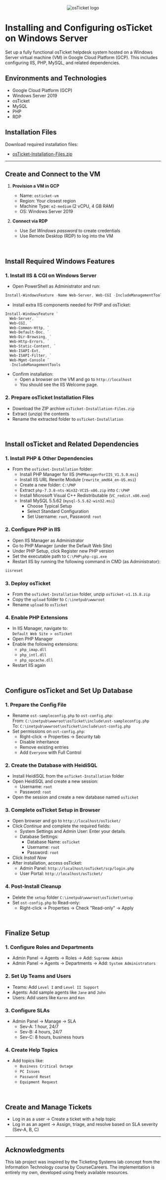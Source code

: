 <div align=center>
  <img src="osTicket.png" alt="osTicket logo">
</div>

# Installing and Configuring osTicket on Windows Server

Set up a fully functional osTicket helpdesk system hosted on a Windows Server virtual machine (VM) in Google Cloud Platform (GCP). This includes configuring IIS, PHP, MySQL, and related dependencies.

## Environments and Technologies

- Google Cloud Platform (GCP)
- Windows Server 2019
- osTicket
- MySQL
- PHP
- RDP

## Installation Files

Download required installation files:

- [osTicket-Installation-Files.zip](https://drive.google.com/uc?export=download&id=1b3RBkXTLNGXbibeMuAynkfzdBC1NnqaD)

---

## Create and Connect to the VM

1. **Provision a VM in GCP**  
   - Name: `osticket-vm`  
   - Region: Your closest region  
   - Machine Type: `e2-medium` (2 vCPU, 4 GB RAM)  
   - OS: Windows Server 2019  

2. **Connect via RDP**  
   - Use *Set Windows password* to create credentials  
   - Use Remote Desktop (RDP) to log into the VM  

<br>

## Install Required Windows Features

### 1. Install IIS & CGI on Windows Server

- Open PowerShell as Administrator and run:

```powershell
Install-WindowsFeature -Name Web-Server, Web-CGI -IncludeManagementTools
```

- Install extra IIS components needed for PHP and osTicket:

```powershell
Install-WindowsFeature `
  Web-Server, `
  Web-CGI, `
  Web-Common-Http, `
  Web-Default-Doc, `
  Web-Dir-Browsing, `
  Web-Http-Errors, `
  Web-Static-Content, `
  Web-ISAPI-Ext, `
  Web-ISAPI-Filter, `
  Web-Mgmt-Console `
  -IncludeManagementTools
```

- Confirm installation:  
  - Open a browser on the VM and go to `http://localhost`  
  - You should see the IIS Welcome page.

### 2. Prepare osTicket Installation Files

- Download the ZIP archive `osTicket-Installation-Files.zip`  
- Extract (unzip) the contents  
- Rename the extracted folder to `osTicket-Installation`

<br>

## Install osTicket and Related Dependencies

### 1. Install PHP & Other Dependencies

- From the `osTicket-Installation` folder:  
  - Install PHP Manager for IIS (`PHPManagerForIIS_V1.5.0.msi`)  
  - Install IIS URL Rewrite Module (`rewrite_amd64_en-US.msi`)  
  - Create a new folder: `C:\PHP`  
  - Extract `php-7.3.8-nts-Win32-VC15-x86.zip` into `C:\PHP`  
  - Install Microsoft Visual C++ Redistributable (`VC_redist.x86.exe`)  
  - Install MySQL 5.5.62 (`mysql-5.5.62-win32.msi`)  
    - Choose Typical Setup  
    - Select Standard Configuration  
    - Set Username: `root`, Password: `root`  

### 2. Configure PHP in IIS

- Open IIS Manager as Administrator  
- Go to PHP Manager (under the Default Web Site)  
- Under PHP Setup, click Register new PHP version  
- Set the executable path to `C:\PHP\php-cgi.exe`  
- Restart IIS by running the following command in CMD (as Administrator):

```cmd
iisreset
```

### 3. Deploy osTicket

- From the `osTicket-Installation` folder, unzip `osTicket-v1.15.8.zip`  
- Copy the `upload` folder to `C:\inetpub\wwwroot`  
- Rename `upload` to `osTicket`   

### 4. Enable PHP Extensions

- In IIS Manager, navigate to:  
  `Default Web Site > osTicket`  
- Open PHP Manager  
- Enable the following extensions:  
  - `php_imap.dll`  
  - `php_intl.dll`  
  - `php_opcache.dll`  
- Restart IIS again

<br>

## Configure osTicket and Set Up Database

### 1. Prepare the Config File

- Rename `ost-sampleconfig.php` to `ost-config.php`:  
  From: `C:\inetpub\wwwroot\osTicket\include\ost-sampleconfig.php`  
  To: `C:\inetpub\wwwroot\osTicket\include\ost-config.php`
- Set permissions on `ost-config.php`:  
  - Right-click → Properties → Security tab  
  - Disable inheritance  
  - Remove existing entries  
  - Add `Everyone` with Full Control  

### 2. Create the Database with HeidiSQL

- Install HeidiSQL from the `osTicket-Installation` folder  
- Open HeidiSQL and create a new session:  
  - Username: `root`  
  - Password: `root`  
- Open the session and create a new database named `osTicket`

### 3. Complete osTicket Setup in Browser

- Open browser and go to `http://localhost/osTicket/`
- Click *Continue* and complete the required fields:  
  - System Settings and Admin User: Enter your details  
  - Database Settings:  
    - Database Name: `osTicket`  
    - Username: `root`  
    - Password: `root`  
- Click *Install Now*  
- After installation, access osTicket:  
  - Admin Panel: `http://localhost/osTicket/scp/login.php`  
  - User Portal: `http://localhost/osTicket/`  

### 4. Post-Install Cleanup

- Delete the `setup` folder `C:\inetpub\wwwroot\osTicket\setup`  
- Set `ost-config.php` to Read-only:  
  - Right-click → Properties → Check "Read-only" → Apply  

<br>

## Finalize Setup

### 1. Configure Roles and Departments  
   - Admin Panel → Agents → Roles → Add: `Supreme Admin`  
   - Admin Panel → Agents → Departments → Add: `System Administrators`  

### 2. Set Up Teams and Users  
   - Teams: Add `Level I` and `Level II Support`  
   - Agents: Add sample agents like `Jane` and `John`  
   - Users: Add users like `Karen` and `Ken`  

### 3. Configure SLAs  
   - Admin Panel → Manage → SLA  
     - Sev-A: 1 hour, 24/7  
     - Sev-B: 4 hours, 24/7  
     - Sev-C: 8 hours, business hours  

### 4. Create Help Topics  
   - Add topics like:  
     - `Business Critical Outage`  
     - `PC Issues`  
     - `Password Reset`
     - `Equipment Request`  

<br>

## Create and Manage Tickets

- Log in as a user → Create a ticket with a help topic  
- Log in as an agent → Assign, triage, and resolve based on SLA severity (Sev-A, B, C)

---

## Acknowledgments

This lab project was inspired by the Ticketing Systems lab concept from the Information Technology course by CourseCareers. The implementation is entirely my own, developed using freely available resources.
